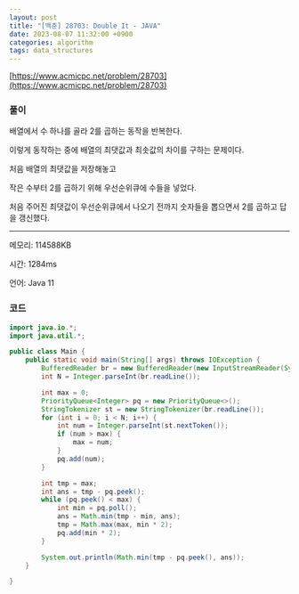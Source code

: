 ```yaml
---
layout: post
title: "[백준] 28703: Double It - JAVA"
date: 2023-08-07 11:32:00 +0900
categories: algorithm
tags: data_structures
---
```


[https://www.acmicpc.net/problem/28703](https://www.acmicpc.net/problem/28703)

### 풀이

배열에서 수 하나를 골라 2를 곱하는 동작을 반복한다.

이렇게 동작하는 중에 배열의 최댓값과 최솟값의 차이를 구하는 문제이다.

처음 배열의 최댓값을 저장해놓고

작은 수부터 2를 곱하기 위해 우선순위큐에 수들을 넣었다.

처음 주어진 최댓값이 우선순위큐에서 나오기 전까지 숫자들을 뽑으면서 2를 곱하고 답을 갱신했다.

---

메모리: 114588KB

시간: 1284ms

언어: Java 11

### 코드

```java
import java.io.*;
import java.util.*;

public class Main {
    public static void main(String[] args) throws IOException {
        BufferedReader br = new BufferedReader(new InputStreamReader(System.in));
        int N = Integer.parseInt(br.readLine());

        int max = 0;
        PriorityQueue<Integer> pq = new PriorityQueue<>();
        StringTokenizer st = new StringTokenizer(br.readLine());
        for (int i = 0; i < N; i++) {
            int num = Integer.parseInt(st.nextToken());
            if (num > max) {
                max = num;
            }
            pq.add(num);
        }

        int tmp = max;
        int ans = tmp - pq.peek();
        while (pq.peek() < max) {
            int min = pq.poll();
            ans = Math.min(tmp - min, ans);
            tmp = Math.max(max, min * 2);
            pq.add(min * 2);
        }

        System.out.println(Math.min(tmp - pq.peek(), ans));
    }

}
```

